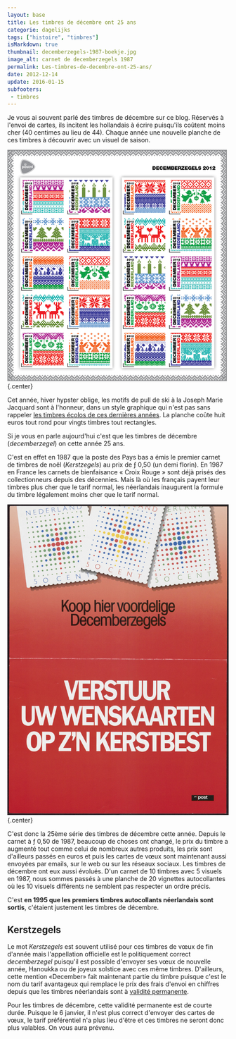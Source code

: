 ```yaml
---
layout: base
title: Les timbres de décembre ont 25 ans
categorie: dagelijks
tags: ["histoire", "timbres"]
isMarkdown: true
thumbnail: decemberzegels-1987-boekje.jpg
image_alt: carnet de decemberzegels 1987
permalink: Les-timbres-de-decembre-ont-25-ans/
date: 2012-12-14
update: 2016-01-15
subfooters:
 - timbres
---
```


Je vous ai souvent parlé des timbres de décembre sur ce blog. Réservés à l'envoi de cartes, ils incitent les hollandais à écrire puisqu'ils coûtent moins cher (40 centimes au lieu de 44). Chaque année une nouvelle planche de ces timbres à découvrir avec un visuel de saison.

![decemberzegels 2012](decemberzegels-2012.jpg){.center}

<!--excerpt-->

Cet année, hiver hypster oblige, les motifs de pull de ski à la Joseph Marie Jacquard sont à l'honneur, dans un style graphique qui n'est pas sans rappeler [les timbres écolos de ces dernières années](/des-timbres-ecolos-en-france-et-aux-pays-bas). La planche coûte huit euros tout rond pour vingts timbres tout rectangles.

Si je vous en parle aujourd'hui c'est que les timbres de décembre (*decemberzegel*) on cette année 25 ans.

C'est en effet en 1987 que la poste des Pays bas a émis le premier carnet de timbres de noël (*Kerstzegels*) au prix de ƒ 0,50 (un demi florin). En 1987 en France les carnets de bienfaisance « Croix Rouge » sont déjà prisés des collectionneurs depuis des décennies. Mais là où les français payent leur timbres plus cher que le tarif normal, les néerlandais inaugurent la formule du timbre légalement moins cher que le tarif normal.

![decemberzegels 1987](decemberzegels-1987-boekje.jpg){.center}

C'est donc la 25ème série des timbres de décembre cette année. Depuis le carnet à ƒ 0,50 de 1987, beaucoup de choses ont changé, le prix du timbre a augmenté tout comme celui de nombreux autres produits, les prix sont d'ailleurs passés en euros et puis les cartes de vœux sont maintenant aussi envoyées par emails, sur le web ou sur les réseaux sociaux. Les timbres de décembre ont eux aussi évolués. D'un carnet de 10 timbres avec 5 visuels en 1987, nous sommes passés à une planche de 20 vignettes autocollantes où les 10 visuels différents ne semblent pas respecter un ordre précis. 

C'est **en 1995 que les premiers timbres autocollants néerlandais sont sortis**, c'étaient justement les timbres de décembre.

## Kerstzegels

Le mot *Kerstzegels* est souvent utilisé pour ces timbres de vœux de fin d'année mais l'appellation officielle est le politiquement correct *decemberzegel* puisqu'il est possible d'envoyer ses vœux de nouvelle année, Hanoukka ou de joyeux solstice avec ces même timbres. D'ailleurs, cette mention «December» fait maintenant partie du timbre puisque c'est le nom du tarif avantageux qui remplace le prix des frais d'envoi en chiffres depuis que les timbres néerlandais sont à [validité permanente](/timbres-nouvelle-numerotation/).

Pour les timbres de décembre, cette validité permanente est de courte durée. Puisque le 6 janvier, il n'est plus correct d'envoyer des cartes de vœux, le tarif préférentiel n'a plus lieu d'être et ces timbres ne seront donc plus valables. On vous aura prévenu.

<!-- post notes:
http://123weetjes.blogspot.cz/2012/08/kerst-zegels-2012.html 
http://ed-naab.plazilla.com/page/4295011831/gulden-zegel-mag-niet-als-decemberzegel-op-kerstkaart 
https://nl.wikipedia.org/wiki/Decemberzegel 

https://fr.wikipedia.org/wiki/Timbres_et_vignettes_de_No%C3%ABl <--NL missing
--->
